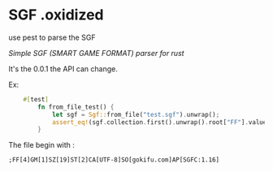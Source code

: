 SGF .oxidized
============
use pest to parse the SGF

*Simple SGF (SMART GAME FORMAT) parser for rust*


It's the 0.0.1 the API can change.

Ex:

```rust
    #[test]
        fn from_file_test() {
            let sgf = Sgf::from_file("test.sgf").unwrap();
            assert_eq!(sgf.collection.first().unwrap().root["FF"].values.first().unwrap(), "4")
        }
```

The file begin with : 
```
;FF[4]GM[1]SZ[19]ST[2]CA[UTF-8]SO[gokifu.com]AP[SGFC:1.16]
```

